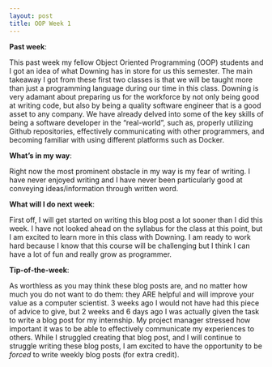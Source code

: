 ```yaml
---
layout: post
title: OOP Week 1
---
```


__Past week__: 

This past week my fellow Object Oriented Programming (OOP) students and I got an idea of what Downing has in store for us this semester. The main takeaway I got from these first two classes is that we will be taught more than just a programming language during our time in this class. Downing is very adamant about preparing us for the workforce by not only being good at writing code, but also by being a quality software engineer that is a good asset to any company. We have already delved into some of the key skills of being a software developer in the “real-world”, such as, properly utilizing Github repositories, effectively communicating with other programmers, and becoming familiar with using different platforms such as Docker.  

__What’s in my way__: 

Right now the most prominent obstacle in my way is my fear of writing. I have never enjoyed writing and I have never been particularly good at conveying ideas/information through written word. 

__What will I do next week__:

First off, I will get started on writing this blog post a lot sooner than I did this week. I have not looked ahead on the syllabus for the class at this point, but I am excited to learn more in this class with Downing. I am ready to work hard because I know that this course will be challenging but I think I can have a lot of fun and really grow as programmer.

__Tip-of-the-week__: 

As worthless as you may think these blog posts are, and no matter how much you do not want to do them: they ARE helpful and will improve your value as a computer scientist. 3 weeks ago I would not have had this piece of advice to give, but 2 weeks and 6 days ago I was actually given the task to write a blog post for my internship. My project manager stressed how important it was to be able to effectively communicate my experiences to others. While I struggled creating that blog post, and I will continue to struggle writing these blog posts, I am excited to have the opportunity to be *forced* to write weekly blog posts (for extra credit).
